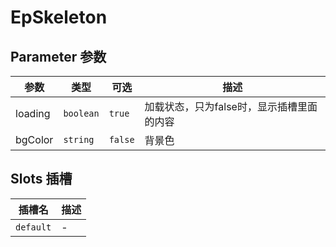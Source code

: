 # EpSkeleton
## Parameter 参数
| 参数 | 类型 | 可选 | 描述 |
| --- | --- | --- | --- |
| loading | `boolean` | `true` | 加载状态，只为false时，显示插槽里面的内容
| bgColor | `string` | `false` | 背景色
## Slots 插槽
| 插槽名 | 描述 |
|  ---  | --- |
| `default` | - |
